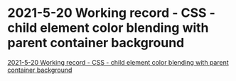 # 2021-5-20 Working record - CSS - child element color blending with parent container background
[2021-5-20 Working record - CSS - child element color blending with parent container background](https://aiwithcloud.com/2022/09/19/2021_5_20_working_record___css___child_element_color_blending_with_parent_container_background/)